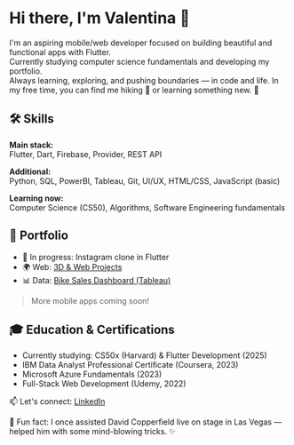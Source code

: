 # Hi there, I'm Valentina 👋

I'm an aspiring mobile/web developer focused on building beautiful and functional apps with Flutter.  
Currently studying computer science fundamentals and developing my portfolio.  
Always learning, exploring, and pushing boundaries — in code and life. In my free time, you can find me hiking :walking: or learning something new. 🚀

## 🛠️ Skills

**Main stack:**  
Flutter, Dart, Firebase, Provider, REST API

**Additional:**  
Python, SQL, PowerBI, Tableau, Git, UI/UX, HTML/CSS, JavaScript (basic)

**Learning now:**  
Computer Science (CS50), Algorithms, Software Engineering fundamentals

## 📁 Portfolio

- 🔧 In progress: Instagram clone in Flutter  
- 🌍 Web: [3D & Web Projects](https://tumblinger.github.io/My_3DPortfolio_Web_Development/)  
- 📊 Data: [Bike Sales Dashboard (Tableau)](https://public.tableau.com/app/profile/valentina.egorova/viz/BikesandAccessoiresSalesAnalusis/Dashboard1)

> More mobile apps coming soon!

## 🎓 Education & Certifications

- Currently studying: CS50x (Harvard) & Flutter Development (2025)
- IBM Data Analyst Professional Certificate (Coursera, 2023)  
- Microsoft Azure Fundamentals (2023)  
- Full-Stack Web Development (Udemy, 2022)  


📫 Let's connect: [LinkedIn](https://www.linkedin.com/in/valentinaegorova/)

🎩 Fun fact: I once assisted David Copperfield live on stage in Las Vegas — helped him with some mind-blowing tricks. ✨


